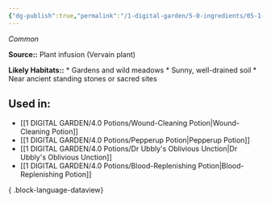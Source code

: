 ```yaml
---
{"dg-publish":true,"permalink":"/1-digital-garden/5-0-ingredients/05-1-plants/vervain-infusion-flask-of/","tags":["ingredient","common"]}
---
```


*Common*

**Source::** Plant infusion (Vervain plant)

**Likely Habitats::** * Gardens and wild meadows * Sunny, well-drained soil * Near ancient standing stones or sacred sites

## Used in:

- [[1 DIGITAL GARDEN/4.0 Potions/Wound-Cleaning Potion\|Wound-Cleaning Potion]]
- [[1 DIGITAL GARDEN/4.0 Potions/Pepperup Potion\|Pepperup Potion]]
- [[1 DIGITAL GARDEN/4.0 Potions/Dr Ubbly's Oblivious Unction\|Dr Ubbly's Oblivious Unction]]
- [[1 DIGITAL GARDEN/4.0 Potions/Blood-Replenishing Potion\|Blood-Replenishing Potion]]

{ .block-language-dataview}

